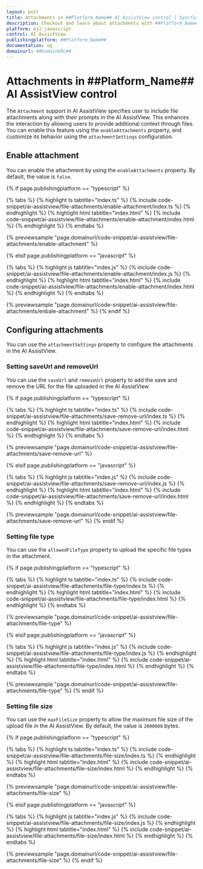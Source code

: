```yaml
---
layout: post
title: Attachments in ##Platform_Name## AI AssistView control | Syncfusion
description: Checkout and learn about attachments with ##Platform_Name## AI AssistView control of Syncfusion Essential JS 2 and more.
platform: ej2-javascript
control: AI AssistView 
publishingplatform: ##Platform_Name##
documentation: ug
domainurl: ##DomainURL##
---
```


# Attachments in ##Platform_Name## AI AssistView control

The `Attachment` support in AI AssistView specifies user to include file attachments along with their prompts in the AI AssistView. This enhances the interaction by allowing users to provide additional context through files. You can enable this feature using the `enableAttachments` property, and customize its behavior using the `attachmentSettings` configuration.

## Enable attachment

You can enable the attachment by using the `enableAttachments` property. By default, the value is `false`.

{% if page.publishingplatform == "typescript" %}

{% tabs %}
{% highlight ts tabtitle="index.ts" %}
{% include code-snippet/ai-assistview/file-attachments/enable-attachment/index.ts %}
{% endhighlight %}
{% highlight html tabtitle="index.html" %}
{% include code-snippet/ai-assistview/file-attachments/enable-attachment/index.html %}
{% endhighlight %}
{% endtabs %}
        
{% previewsample "page.domainurl/code-snippet/ai-assistview/file-attachments/enable-attachment" %}

{% elsif page.publishingplatform == "javascript" %}

{% tabs %}
{% highlight js tabtitle="index.js" %}
{% include code-snippet/ai-assistview/file-attachments/enable-attachment/index.js %}
{% endhighlight %}
{% highlight html tabtitle="index.html" %}
{% include code-snippet/ai-assistview/file-attachments/enable-attachment/index.html %}
{% endhighlight %}
{% endtabs %}

{% previewsample "page.domainurl/code-snippet/ai-assistview/file-attachments/enbale-attachment" %}
{% endif %}

## Configuring attachments

You can use the `attachmentSettings` property to configure the attachments in the AI AssistView.

### Setting saveUrl and removeUrl

You can use the `saveUrl` and `removeUrl` property to add the save and remove the URL for the file uploaded in the AI AssistView.

{% if page.publishingplatform == "typescript" %}

{% tabs %}
{% highlight ts tabtitle="index.ts" %}
{% include code-snippet/ai-assistview/file-attachments/save-remove-url/index.ts %}
{% endhighlight %}
{% highlight html tabtitle="index.html" %}
{% include code-snippet/ai-assistview/file-attachments/save-remove-url/index.html %}
{% endhighlight %}
{% endtabs %}
        
{% previewsample "page.domainurl/code-snippet/ai-assistview/file-attachments/save-remove-url" %}

{% elsif page.publishingplatform == "javascript" %}

{% tabs %}
{% highlight js tabtitle="index.js" %}
{% include code-snippet/ai-assistview/file-attachments/save-remove-url/index.js %}
{% endhighlight %}
{% highlight html tabtitle="index.html" %}
{% include code-snippet/ai-assistview/file-attachments/save-remove-url/index.html %}
{% endhighlight %}
{% endtabs %}

{% previewsample "page.domainurl/code-snippet/ai-assistview/file-attachments/save-remove-url" %}
{% endif %}

### Setting file type

You can use the `allowedFileType` property to upload the specific file types in the attachment.

{% if page.publishingplatform == "typescript" %}

{% tabs %}
{% highlight ts tabtitle="index.ts" %}
{% include code-snippet/ai-assistview/file-attachments/file-type/index.ts %}
{% endhighlight %}
{% highlight html tabtitle="index.html" %}
{% include code-snippet/ai-assistview/file-attachments/file-type/index.html %}
{% endhighlight %}
{% endtabs %}
        
{% previewsample "page.domainurl/code-snippet/ai-assistview/file-attachments/file-type" %}

{% elsif page.publishingplatform == "javascript" %}

{% tabs %}
{% highlight js tabtitle="index.js" %}
{% include code-snippet/ai-assistview/file-attachments/file-type/index.js %}
{% endhighlight %}
{% highlight html tabtitle="index.html" %}
{% include code-snippet/ai-assistview/file-attachments/file-type/index.html %}
{% endhighlight %}
{% endtabs %}

{% previewsample "page.domainurl/code-snippet/ai-assistview/file-attachments/file-type" %}
{% endif %}

### Setting file size

You can use the `maxFileSize` property to allow the maximum file size of the upload file in the AI AssistView. By default, the value is `2000000` bytes.

{% if page.publishingplatform == "typescript" %}

{% tabs %}
{% highlight ts tabtitle="index.ts" %}
{% include code-snippet/ai-assistview/file-attachments/file-size/index.ts %}
{% endhighlight %}
{% highlight html tabtitle="index.html" %}
{% include code-snippet/ai-assistview/file-attachments/file-size/index.html %}
{% endhighlight %}
{% endtabs %}
        
{% previewsample "page.domainurl/code-snippet/ai-assistview/file-attachments/file-size" %}

{% elsif page.publishingplatform == "javascript" %}

{% tabs %}
{% highlight js tabtitle="index.js" %}
{% include code-snippet/ai-assistview/file-attachments/file-size/index.js %}
{% endhighlight %}
{% highlight html tabtitle="index.html" %}
{% include code-snippet/ai-assistview/file-attachments/file-size/index.html %}
{% endhighlight %}
{% endtabs %}

{% previewsample "page.domainurl/code-snippet/ai-assistview/file-attachments/file-size" %}
{% endif %}